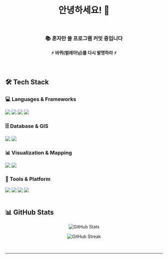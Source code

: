 <div align="center">
  
  # 안녕하세요! 👋
  
  <br>
  
  ### 📚  혼자만 쓸 프로그램 커밋 중입니다
  

  #### ⚡ 바퀴(벌레아님)를 다시 발명하라 ⚡

</div>

<br>

## 🛠️ Tech Stack

### 💻 Languages & Frameworks
<div align="left">
  <img src="https://img.shields.io/badge/Java-ED8B00?style=for-the-badge&logo=openjdk&logoColor=white" />
  <img src="https://img.shields.io/badge/JavaScript-F7DF1E?style=for-the-badge&logo=javascript&logoColor=black" />
  <img src="https://img.shields.io/badge/HTML5-E34F26?style=for-the-badge&logo=html5&logoColor=white" />
  <img src="https://img.shields.io/badge/CSS3-1572B6?style=for-the-badge&logo=css3&logoColor=white" />
</div>

### 🗄️ Database & GIS
<div align="left">
  <img src="https://img.shields.io/badge/PostgreSQL-316192?style=for-the-badge&logo=postgresql&logoColor=white" />
  <img src="https://img.shields.io/badge/PostGIS-4A90E2?style=for-the-badge&logo=postgresql&logoColor=white" />
</div>

### 📊 Visualization & Mapping
<div align="left">
  <img src="https://img.shields.io/badge/OpenLayers-1F6B75?style=for-the-badge&logo=openlayers&logoColor=white" />
  <img src="https://img.shields.io/badge/Grafana-F46800?style=for-the-badge&logo=grafana&logoColor=white" />
</div>

### 🔧 Tools & Platform
<div align="left">
  <img src="https://img.shields.io/badge/GIT-E44C30?style=for-the-badge&logo=git&logoColor=white" />
  <img src="https://img.shields.io/badge/SVN-809CC9?style=for-the-badge&logo=subversion&logoColor=white" />
  <img src="https://img.shields.io/badge/IntelliJ_IDEA-000000.svg?style=for-the-badge&logo=intellij-idea&logoColor=white" />
  <img src="https://img.shields.io/badge/Postman-FF6C37?style=for-the-badge&logo=Postman&logoColor=white" />
</div>

<br>

## 📊 GitHub Stats

<div align="center">
  
  ![GitHub Stats](https://github-readme-stats.vercel.app/api?username=ke2007&show_icons=true&theme=tokyonight&hide_border=true&count_private=true)
  
  ![GitHub Streak](https://github-readme-streak-stats.herokuapp.com/?user=ke2007&theme=tokyonight&hide_border=true)
  
</div>

<br>


---

